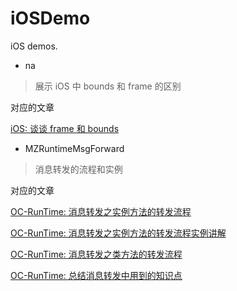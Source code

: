 # iOSDemo
iOS demos.

* na

>展示 iOS 中 bounds 和 frame 的区别

对应的文章

[iOS: 谈谈 frame 和 bounds](http://www.veryitman.com/2016/10/22/iOS-%E8%B0%88%E8%B0%88-frame-%E5%92%8C-bounds/)


* MZRuntimeMsgForward

>消息转发的流程和实例

对应的文章

[OC-RunTime: 消息转发之实例方法的转发流程](http://www.veryitman.com/2018/03/31/OC-RunTime-%E6%B6%88%E6%81%AF%E8%BD%AC%E5%8F%91%E4%B9%8B%E5%AE%9E%E4%BE%8B%E6%96%B9%E6%B3%95%E7%9A%84%E8%BD%AC%E5%8F%91%E6%B5%81%E7%A8%8)

[OC-RunTime: 消息转发之实例方法的转发流程实例讲解](http://www.veryitman.com/2018/04/01/OC-RunTime-%E6%B6%88%E6%81%AF%E8%BD%AC%E5%8F%91%E4%B9%8B%E5%AE%9E%E4%BE%8B%E6%96%B9%E6%B3%95%E7%9A%84%E8%BD%AC%E5%8F%91%E6%B5%81%E7%A8%8B-%E5%AE%9E%E4%BE%8B%E8%AE%B2%E8%A7%A3/)

[OC-RunTime: 消息转发之类方法的转发流程](http://www.veryitman.com/2018/04/03/OC-RunTime-%E6%B6%88%E6%81%AF%E8%BD%AC%E5%8F%91%E4%B9%8B%E7%B1%BB%E6%96%B9%E6%B3%95%E7%9A%84%E8%BD%AC%E5%8F%91%E6%B5%81%E7%A8%8B/)

[OC-RunTime: 总结消息转发中用到的知识点](http://www.veryitman.com/2018/04/05/OC-RunTime-%E6%80%BB%E7%BB%93%E6%B6%88%E6%81%AF%E8%BD%AC%E5%8F%91%E4%B8%AD%E7%94%A8%E5%88%B0%E7%9A%84%E7%9F%A5%E8%AF%86%E7%82%B9/)


